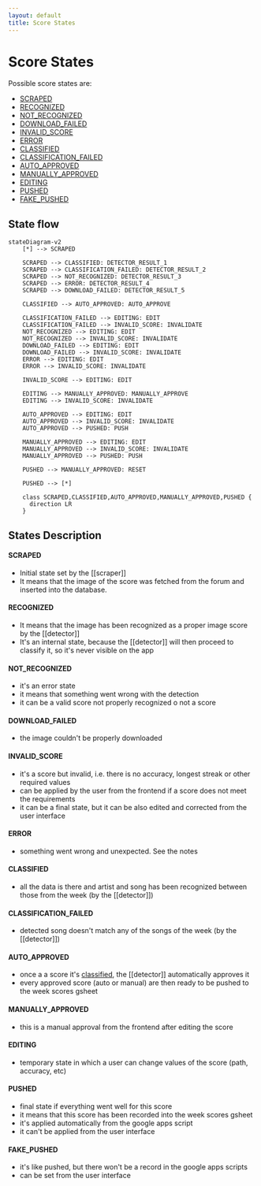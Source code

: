 ```yaml
---
layout: default
title: Score States
---
```


# Score States

Possible score states are:

* [SCRAPED](#scraped)
* [RECOGNIZED](#recognized)
* [NOT_RECOGNIZED](#not_recognized)
* [DOWNLOAD_FAILED](#download_failed)
* [INVALID_SCORE](#invalid_score)
* [ERROR](#error)
* [CLASSIFIED](#classified)
* [CLASSIFICATION_FAILED](#classification_failed)
* [AUTO_APPROVED](#auto_approved)
* [MANUALLY_APPROVED](#manually_approved)
* [EDITING](#editing)
* [PUSHED](#pushed)
* [FAKE_PUSHED](#fake_pushed)

## State flow

```mermaid
stateDiagram-v2
    [*] --> SCRAPED
    
    SCRAPED --> CLASSIFIED: DETECTOR_RESULT_1
    SCRAPED --> CLASSIFICATION_FAILED: DETECTOR_RESULT_2
    SCRAPED --> NOT_RECOGNIZED: DETECTOR_RESULT_3
    SCRAPED --> ERROR: DETECTOR_RESULT_4
    SCRAPED --> DOWNLOAD_FAILED: DETECTOR_RESULT_5
    
    CLASSIFIED --> AUTO_APPROVED: AUTO_APPROVE

    CLASSIFICATION_FAILED --> EDITING: EDIT
    CLASSIFICATION_FAILED --> INVALID_SCORE: INVALIDATE
    NOT_RECOGNIZED --> EDITING: EDIT
    NOT_RECOGNIZED --> INVALID_SCORE: INVALIDATE
    DOWNLOAD_FAILED --> EDITING: EDIT
    DOWNLOAD_FAILED --> INVALID_SCORE: INVALIDATE
    ERROR --> EDITING: EDIT
    ERROR --> INVALID_SCORE: INVALIDATE

    INVALID_SCORE --> EDITING: EDIT

    EDITING --> MANUALLY_APPROVED: MANUALLY_APPROVE
    EDITING --> INVALID_SCORE: INVALIDATE

    AUTO_APPROVED --> EDITING: EDIT
    AUTO_APPROVED --> INVALID_SCORE: INVALIDATE
    AUTO_APPROVED --> PUSHED: PUSH

    MANUALLY_APPROVED --> EDITING: EDIT
    MANUALLY_APPROVED --> INVALID_SCORE: INVALIDATE
    MANUALLY_APPROVED --> PUSHED: PUSH

    PUSHED --> MANUALLY_APPROVED: RESET
    
    PUSHED --> [*]
    
    class SCRAPED,CLASSIFIED,AUTO_APPROVED,MANUALLY_APPROVED,PUSHED {
      direction LR
    }
```

## States Description

#### SCRAPED

* Initial state set by the [[scraper]]
* It means that the image of the score was fetched from the forum and inserted into the database.

#### RECOGNIZED

* It means that the image has been recognized as a proper image score by the [[detector]]
* It's an internal state, because the [[detector]] will then proceed to classify it, so it's never visible on the app

#### NOT_RECOGNIZED

* it's an error state
* it means that something went wrong with the detection
* it can be a valid score not properly recognized o not a score

#### DOWNLOAD_FAILED

* the image couldn't be properly downloaded

#### INVALID_SCORE

* it's a score but invalid, i.e. there is no accuracy, longest streak or other required values
* can be applied by the user from the frontend if a score does not meet the requirements
* it can be a final state, but it can be also edited and corrected from the user interface

#### ERROR

* something went wrong and unexpected. See the notes

#### CLASSIFIED

* all the data is there and artist and song has been recognized between those from the week (by the [[detector]])

#### CLASSIFICATION_FAILED

* detected song doesn't match any of the songs of the week (by the [[detector]])

#### AUTO_APPROVED

* once a a score it's [classified](#classified), the [[detector]] automatically approves it
* every approved score (auto or manual) are then ready to be pushed to the week scores gsheet

#### MANUALLY_APPROVED

* this is a manual approval from the frontend after editing the score

#### EDITING

* temporary state in which a user can change values of the score (path, accuracy, etc)

#### PUSHED

* final state if everything went well for this score
* it means that this score has been recorded into the week scores gsheet
* it's applied automatically from the google apps script
* it can't be applied from the user interface

#### FAKE_PUSHED

* it's like pushed, but there won't be a record in the google apps scripts
* can be set from the user interface

